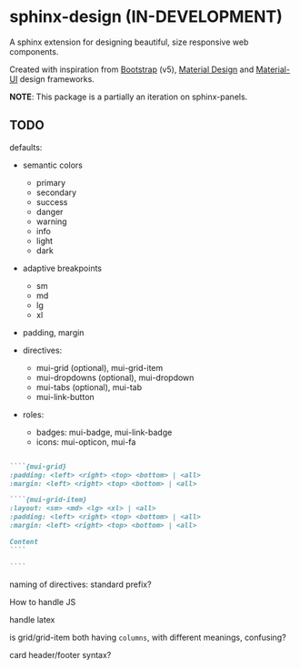 # sphinx-design (IN-DEVELOPMENT)

A sphinx extension for designing beautiful, size responsive web components.

Created with inspiration from [Bootstrap](https://getbootstrap.com/) (v5), [Material Design](https://material.io) and [Material-UI](https://material-ui.com/) design frameworks.

**NOTE**: This package is a partially an iteration on sphinx-panels.

## TODO

defaults:

- semantic colors
  - primary
  - secondary
  - success
  - danger
  - warning
  - info
  - light
  - dark
- adaptive breakpoints
  - sm
  - md
  - lg
  - xl

- padding, margin

- directives:
  - mui-grid (optional), mui-grid-item
  - mui-dropdowns (optional), mui-dropdown
  - mui-tabs (optional), mui-tab
  - mui-link-button

- roles:
  - badges: mui-badge, mui-link-badge
  - icons: mui-opticon, mui-fa

`````markdown

````{mui-grid}
:padding: <left> <right> <top> <bottom> | <all>
:margin: <left> <right> <top> <bottom> | <all>

````{mui-grid-item}
:layout: <sm> <md> <lg> <xl> | <all>
:padding: <left> <right> <top> <bottom> | <all>
:margin: <left> <right> <top> <bottom> | <all>

Content
````

````

`````

naming of directives: standard prefix?

How to handle JS

handle latex

is grid/grid-item both having `columns`, with different meanings, confusing?

card header/footer syntax?

